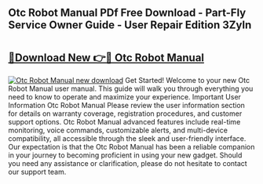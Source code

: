 ## Otc Robot Manual PDf Free Download - Part-Fly Service Owner Guide - User Repair Edition 3Zyln

# <h2><a href="http://bc10006.oget.top/?id=Otc+Robot+Manual">🔗Download New 👉🔴 Otc Robot Manual</a></h2>

[![Otc Robot Manual new download](https://i.imgur.com/5g1atiW.png)](http://bc10006.oget.top/?id=Otc+Robot+Manual)
Get Started! Welcome to your new Otc Robot Manual user manual. This guide will walk you through everything you need to know to operate and maximize your experience. Important User Information Otc Robot Manual Please review the user information section for details on warranty coverage, registration procedures, and customer support options. Otc Robot Manual advanced features include real-time monitoring, voice commands, customizable alerts, and multi-device compatibility, all accessible through the sleek and user-friendly interface. Our expectation is that the Otc Robot Manual has been a reliable companion in your journey to becoming proficient in using your new gadget. Should you need any assistance or clarification, please do not hesitate to contact our support team.
